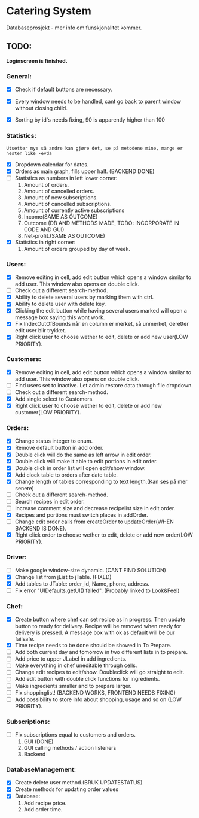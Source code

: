 # Catering System

Databaseprosjekt - mer info om funskjonalitet kommer.

## TODO:
__Loginscreen is finished.__

### General:
- [x] Check if default buttons are necessary.
- [x] Every window needs to be handled, cant go back to parent window without closing child.
- [x] Sorting by id's needs fixing, 90 is apparently higher than 100


### Statistics:
    Utsetter mye så andre kan gjøre det, se på metodene mine, mange er nesten like -evda
- [x] Dropdown calendar for dates.
- [x] Orders as main graph, fills upper half. (BACKEND DONE)
- [ ] Statistics as numbers in left lower corner:
    1.  Amount of orders.
    2.  Amount of cancelled orders.
    2.  Amount of new subscriptions.
    3.  Amount of cancelled subscriptions.
    4.  Amount of currently active subscriptions
    5.  Income(SAME AS OUTCOME)
    6.  Outcome (DB AND METHODS MADE, TODO: INCORPORATE IN CODE AND GUI)
    7.  Net-profit.(SAME AS OUTCOME)
- [x] Statistics in right corner: 
    1.  Amount of orders grouped by day of week.

### Users:
- [x] Remove editing in cell, add edit button which opens a window similar to add user. This window also opens on double click.
- [ ] Check out a different search-method.
- [x] Ability to delete several users by marking them with ctrl.
- [x] Ability to delete user with delete key.
- [x] Clicking the edit button while having several users marked will open a message box saying this wont work.
- [x] Fix IndexOutOfBounds når en column er merket, så unmerket, deretter edit user blir trykket.
- [x] Right click user to choose wether to edit, delete or add new user(LOW PRIORITY).

### Customers:
- [x] Remove editing in cell, add edit button which opens a window similar to add user. This window also opens on double click.
- [ ] Find users set to inactive. Let admin restore data through file dropdown.
- [ ] Check out a different search-method.
- [x] Add single select to Customers.
- [x] Right click user to choose wether to edit, delete or add new customer(LOW PRIORITY).

### Orders:
- [x] Change status integer to enum.
- [x] Remove default button in add order.
- [x] Double click will do the same as left arrow in edit order.
- [x] Double click will make it able to edit portions in edit order.
- [x] Double click in order list will open edit/show window.
- [x] Add clock table to orders after date table.
- [x] Change length of tables corresponding to text length.(Kan ses på mer senere)
- [ ] Check out a different search-method.
- [ ] Search recipes in edit order.
- [ ] Increase comment size and decrease recipelist size in edit order.
- [x] Recipes and portions must switch places in addOrder.
- [ ] Change edit order calls from createOrder to updateOrder(WHEN BACKEND IS DONE).
- [x] Right click order to choose wether to edit, delete or add new order(LOW PRIORITY).

### Driver:
- [ ] Make google window-size dynamic. (CANT FIND SOLUTION)
- [x] Change list from jList to jTable. (FIXED)
- [x] Add tables to JTable: order_id, Name, phone, address.
- [ ] Fix error "UIDefaults.getUI() failed". (Probably linked to Look&Feel)

### Chef:
- [x] Create button where chef can set recipe as in progress. Then update button to ready for delivery.
    Recipe will be removed when ready for delivery is pressed. A message box with ok as default will be our failsafe.
- [x] Time recipe needs to be done should be showed in To Prepare.
- [ ] Add both current day and tomorrow in two different lists in to prepare.
- [ ] Add price to upper JLabel in add ingredients.
- [ ] Make everything in chef uneditable through cells.
- [ ] Change edit recipes to edit/show. Doubleclick will go straight to edit.
- [ ] Add edit button with double click functions for ingredients.
- [ ] Make ingredients smaller and to prepare larger.
- [ ] Fix shoppinglist! (BACKEND WORKS, FRONTEND NEEDS FIXING)
- [ ] Add possibility to store info about shopping, usage and so on (LOW PRIORITY).

### Subscriptions:
- [ ] Fix subscriptions equal to customers and orders.
    1.  GUI (DONE)
    2.  GUI calling methods / action listeners
    3.  Backend

### DatabaseManagement:
- [x] Create delete user method.(BRUK UPDATESTATUS)
- [x] Create methods for updating order values
- [x] Database:
    1.  Add recipe price.
    2.  Add order time.
